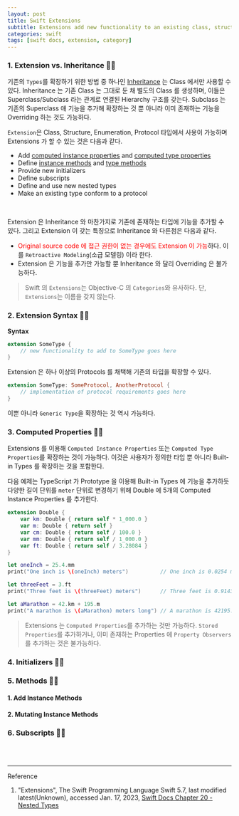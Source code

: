 ```yaml
---
layout: post
title: Swift Extensions
subtitle: Extensions add new functionality to an existing class, structure, enumeration, or protocol type.
categories: swift
tags: [swift docs, extension, category]
---
```


### 1. Extension vs. Inheritance 👩‍💻

기존의 `Types`를 확장하기 위한 방법 중 하나인 [Inheritance](http://localhost:4000/swift/2022/11/29/inheritance.html) 
는 Class 에서만 사용할 수 있다.
Inheritance 는 기존 Class 는 그대로 둔 채 별도의 Class 를 생성하며, 이들은 Superclass/Subclass 라는 관계로 연결된 Hierarchy 
구조를 갖는다. Subclass 는 기존의 Superclass 애 기능을 추가해 확장하는 것 뿐 아니라 이미 존재하는 기능을 Overriding 하는 것도 가능하다.

`Extension`은 Class, Structure, Enumeration, Protocol 타입에서 사용이 가능하며 Extensions 가 할 수 있는 것은 다음과 같다.

- Add [computed instance properties][Computed Instance Properties] and [computed type properties][Computed Type Properties]
- Define [instance methods][instance methods] and [type methods][type methods]
- Provide new initializers
- Define subscripts
- Define and use new nested types
- Make an existing type conform to a protocol

<br>

Extension 은 Inheritance 와 마찬가지로 기존에 존재하는 타입에 기능을 추가할 수 있다. 그리고 Extension 이 갖는 특징으로 Inheritance 
와 다른점은 다음과 같다.

- <span style="color: red;">Original source code 에 접근 권한이 없는 경우에도 Extension 이 가능</span>하다. 
  이를 `Retroactive Modeling`(소급 모델링) 이라 한다.
- Extension 은 기능을 추가만 가능할 뿐 Inheritance 와 달리 Overriding 은 불가능하다.

> Swift 의 `Extensions`는 Objective-C 의 `Categories`와 유사하다. 단, `Extensions`는 이름을 갖지 않는다.

### 2. Extension Syntax 👩‍💻

__Syntax__

```swift
extension SomeType {
    // new functionality to add to SomeType goes here
}
```

Extension 은 하나 이상의 Protocols 를 채택해 기존의 타입을 확장할 수 있다.

```swift
extension SomeType: SomeProtocol, AnotherProtocol {
    // implementation of protocol requirements goes here
}
```

이뿐 아니라 `Generic Type`을 확장하는 것 역시 가능하다.

### 3. Computed Properties 👩‍💻

Extensions 를 이용해 `Computed Instance Properties` 또는 `Computed Type Properties`를 확장하는 것이 가능하다. 이것은 
사용자가 정의한 타입 뿐 아니라 Built-in Types 를 확장하는 것을 포함한다.

다음 예제는 TypeScript 가 Prototype 을 이용해 Built-in Types 에 기능을 추가하듯 다양한 길이 단위를 `meter` 단위로 변경하기 위해 
Double 에 5개의 Computed Instance Properties 를 추가한다.

```swift
extension Double {
    var km: Double { return self * 1_000.0 }
    var m: Double { return self }
    var cm: Double { return self / 100.0 }
    var mm: Double { return self / 1_000.0 }
    var ft: Double { return self / 3.28084 }
}
```

```swift
let oneInch = 25.4.mm
print("One inch is \(oneInch) meters")          // One inch is 0.0254 meters

let threeFeet = 3.ft
print("Three feet is \(threeFeet) meters")      // Three feet is 0.914399970739201 meters

let aMarathon = 42.km + 195.m
print("A marathon is \(aMarathon) meters long") // A marathon is 42195.0 meters long
```

> Extensions 는 `Computed Properties`를 추가하는 것만 가능하다. `Stored Properties`를 추가하거나, 이미 존재하는 Properties 에 
> `Property Observers`를 추가하는 것은 불가능하다.

### 4. Initializers 👩‍💻

### 5. Methods 👩‍💻

#### 1. Add Instance Methods

#### 2. Mutating Instance Methods

### 6. Subscripts 👩‍💻


<br><br>

---
Reference

1. "Extensions", The Swift Programming Language Swift 5.7, last modified latest(Unknown), accessed Jan. 17, 2023, [Swift Docs Chapter 20 - Nested Types](https://docs.swift.org/swift-book/LanguageGuide/Extensions.html)


[Computed Instance Properties]:http://localhost:4000/swift/2022/11/22/properties.html#h-2-computed-properties-
[Computed Type Properties]:http://localhost:4000/swift/2022/11/22/properties.html#h-6-type-properties-
[instance methods]:http://localhost:4000/swift/2022/11/27/methods.html#h-2-instance-methods-
[type methods]:http://localhost:4000/swift/2022/11/27/methods.html#h-3-type-methods-
